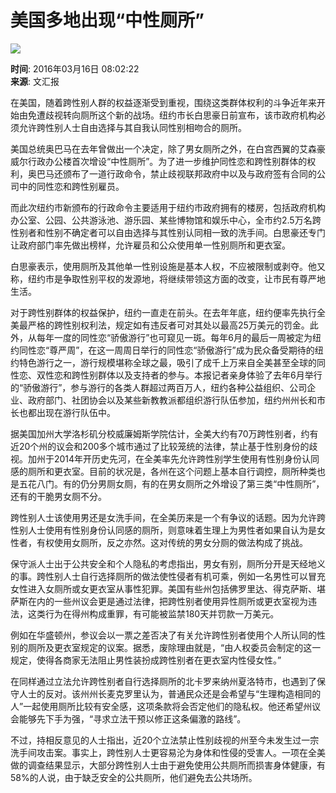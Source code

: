 # 美国多地出现“中性厕所”

![](http://www.xinhuanet.com/world/2016-03/16/ewm_1288033601n.jpg)

**时间**: 2016年03月16日 08:02:22  
**来源**: 文汇报  

在美国，随着跨性别人群的权益逐渐受到重视，围绕这类群体权利的斗争近年来开始由免遭歧视转向厕所这个新的战场。纽约市长白思豪日前宣布，该市政府机构必须允许跨性别人士自由选择与其自我认同性别相吻合的厕所。

美国总统奥巴马在去年曾做出一个决定，除了男女厕所之外，在白宫西翼的艾森豪威尔行政办公楼首次增设“中性厕所”。为了进一步维护同性恋和跨性别群体的权利，奥巴马还颁布了一道行政命令，禁止歧视联邦政府中以及与政府签有合同的公司中的同性恋和跨性别雇员。

而此次纽约市新颁布的行政命令主要适用于纽约市政府拥有的楼房，包括政府机构办公室、公园、公共游泳池、游乐园、某些博物馆和娱乐中心，全市约2.5万名跨性别者和性别不确定者可以自由选择与其性别认同相一致的洗手间。白思豪还专门让政府部门率先做出榜样，允许雇员和公众使用单一性别厕所和更衣室。

白思豪表示，使用厕所及其他单一性别设施是基本人权，不应被限制或剥夺。他又称，纽约市是争取性别平权的发源地，将继续带领这方面的改变，让市民有尊严地生活。

对于跨性别群体的权益保护，纽约一直走在前头。在去年年底，纽约便率先执行全美最严格的跨性别权利法，规定如有违反者可对其处以最高25万美元的罚金。此外，从每年一度的同性恋“骄傲游行”也可窥见一斑。每年6月的最后一周被定为纽约同性恋“尊严周”，在这一周周日举行的同性恋“骄傲游行”成为民众备受期待的纽约特色游行之一，游行规模堪称全球之最，吸引了成千上万来自全美甚至全球的同性恋、双性恋和跨性别群体以及支持者的参与。本报记者亲身体验了去年6月举行的“骄傲游行”，参与游行的各类人群超过两百万人，纽约各种公益组织、公司企业、政府部门、社团协会以及某些新教教派都组织游行队伍参加，纽约州州长和市长也都出现在游行队伍中。

据美国加州大学洛杉矶分校威廉姆斯学院估计，全美大约有70万跨性别者，约有近20个州的议会和200多个城市通过了比较笼统的法律，禁止基于性别身份的歧视。加州于2014年开历史先河，在全美率先允许跨性别学生使用有性别身份认同感的厕所和更衣室。目前的状况是，各州在这个问题上基本自行调控，厕所种类也是五花八门。有的仍分男厕女厕，有的在男女厕所之外增设了第三类“中性厕所”，还有的干脆男女厕不分。

跨性别人士该使用男还是女洗手间，在全美历来是一个有争议的话题。因为允许跨性别人士使用有性别身份认同感的厕所，则意味着生理上为男性者如果自认为是女性者，有权使用女厕所，反之亦然。这对传统的男女分厕的做法构成了挑战。

保守派人士出于公共安全和个人隐私的考虑指出，男女有别，厕所分开是天经地义的事。跨性别人士自行选择厕所的做法使性侵者有机可乘，例如一名男性可以冒充女性进入女厕所或女更衣室从事性犯罪。美国有些州包括佛罗里达、得克萨斯、堪萨斯在内的一些州议会更是通过法律，把跨性别者使用异性厕所或更衣室视为违法，这类行为在得州构成重罪，有可能被监禁180天并罚款一万美元。

例如在华盛顿州，参议会以一票之差否决了有关允许跨性别者使用个人所认同的性别的厕所及更衣室规定的议案。据悉，废除理由就是，“由人权委员会制定的这一规定，使得各商家无法阻止男性装扮成跨性别者在更衣室内性侵女性。”

在同样通过立法允许跨性别者自行选择厕所的北卡罗来纳州夏洛特市，也遇到了保守人士的反对。该州州长麦克罗里认为，普通民众还是会希望与“生理构造相同的人”一起使用厕所比较有安全感，这项条款将会否定他们的隐私权。他还希望州议会能够先下手为强，“寻求立法干预以修正这条偏激的路线”。

不过，持相反意见的人士指出，近20个立法禁止性别歧视的州至今未发生过一宗洗手间攻击案。事实上，跨性别人士更容易沦为身体和性侵的受害人。一项在全美做的调查结果显示，大部分跨性别人士由于避免使用公共厕所而损害身体健康，有58%的人说，由于缺乏安全的公共厕所，他们避免去公共场所。